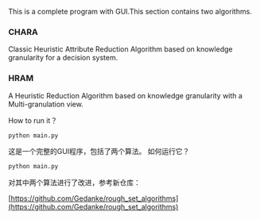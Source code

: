 This is a complete program with GUI.This section contains two algorithms.

### CHARA
Classic Heuristic Attribute Reduction Algorithm based on knowledge granularity for a decision system.
### HRAM
A Heuristic Reduction Algorithm based on knowledge granularity with a Multi-granulation view.

How to run it？
```python
python main.py
```

这是一个完整的GUI程序，包括了两个算法。
如何运行它？
```python
python main.py
```

对其中两个算法进行了改进，参考新仓库：

[https://github.com/Gedanke/rough_set_algorithms](https://github.com/Gedanke/rough_set_algorithms)
